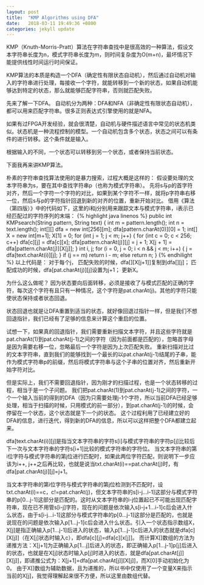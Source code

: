 ```yaml
---
layout: post
title:  "KMP Algorithms using DFA"
date:   2018-03-11 19:49:36 +0800
categories: jekyll update
---
```


KMP（Knuth-Morris-Pratt）算法在字符串查找中是很高效的一种算法，假设文本字符串长度为n，模式字符串长度为m，则时间复杂度为O(m+n)，最坏情况下能提供线性时间运行时间保证。

KMP算法的本质是构造一个DFA（确定性有限状态自动机），然后通过自动机对输入的字符串进行处理，每接收一个字符，就能转移到一个新的状态，如果自动机能够达到特定的状态，那么就能够匹配字符串，否则就匹配失败。

先来了解一下DFA。 
自动机分为两种：DFA和NFA（非确定性有限状态自动机），都可以用来匹配字符串。很多正则表达式引擎使用的就是NFA。

如果有过FPGA开发经验，就会很清楚，自动机与硬件描述语言中常见的状态机类似。状态机是一种流程控制的模型。一个自动机包含多个状态，状态之间可以有条件的进行转移。这个条件就是输入。

根据输入的不同，一个状态可以转移到另一个状态，或者保持当前状态。

下面我再来讲KMP算法。

朴素的字符串查找算法使用的是暴力搜索，过程大概是这样的： 
假设要处理的文本字符串为s，要在其中查找字符串p（也称为模式字符串）。 
先将s与p的首字符对齐，然后一个字符一个字符的对比，如果到某个字符不一样，就将p字符串右移一位，然后s与p的字符指针回退到新的对齐的位置，重新开始对比。 
借用《算法（第四版）》中的代码如下，这里的i和j分别用来跟踪文本与模式字符串，i表示已经匹配过的字符序列的末端：
{% highlight java linenos %}
public int KMPsearch(String pattern, String text) {
    int m = pattern.length();
    int n = text.length();
    int[][] dfa = new int[256][m];
    dfa[pattern.charAt(0)][0] = 1;
    int[] X = new int[m+1];
    X[1] = 0;
    for (int j = 1; j < m; j++) {
        for (int c = 0; c < 256; c++)
            dfa[c][j] = dfa[c][x];
        dfa[pattern.charAt(j)][j] = j + 1;
        X[j + 1] = dfa[pattern.charAt(j)][X[j]];
    }
    int i, j;
    for (i = 0, j = 0; i < n && j < m; i++) {
            j = dfa[text.charAt(i)][j];
    }
    if (j == m) return i - m;
    else return n;
}
{% endhilight %}
以上代码是： 
对于每个j， 
匹配失败的时候，dfa[][X[j+1]]复制到dfa[][j]； 
匹配成功的时候，dfa[pat.charAt(j)][j]设置为j+1； 
更新X。

为什么这么做呢？ 
因为状态要向后面转移，必须是接收了与模式匹配的正确的字符，每次这个字符有且只有一种情况，这个字符是pat.charAt(j)。其他的字符只能使状态保持或者状态回退。

状态回退也就是让DFA重置到适当的状态，就好像回退过指针一样，但是我们不想回退指针，我们已经有了足够的信息来计算这个重启的位置。

试想一下，如果真的回退指针，我们需要重新扫描文本字符，并且这些字符就是pat.charAt(1)到pat.charAt(j-1)之间的字符（因为前面都是匹配的），忽略首字母是因为需要右移一位，忽略最后一个字符是因为上次匹配失败。 
重新扫描对比过的文本字符串，直到我们的能够找到一个最长的以pat.charAt(j-1)结尾的子串，能作为模式字符串p的前缀，然后将模式字符串与这个子串的位置对齐，然后重新开始字符对比。

但是实际上，我们不需要回退指针，因为刚才的扫描过程，也是一个状态转移的过程，相当于是一个子问题。 
我们把pat.charAt(1)到pat.charAt(j-1)之间的字符，一个一个输入当前的得到的DFA（因为只需要处理j-1个字符，所以当前DFA已经足够处理，相当于扫描的时候，只用模式的前一部分），到pat.charAt(j-1)的时候，会停留在一个状态，这个状态就是下一个j的状态。 
这个过程利用了已经建立好的DFA的信息，进行迭代，得到新的DFA的信息，所以可以这样把整个DFA都建立起来。

dfa[text.charAt(i)][j]是指当文本字符串的字符s[i]与模式字符串的字符p[j]比较后下一次与文本字符串的字符s[i+1]比较的模式字符串的字符位。 
当文本字符串的第i位字符与模式字符串的第j位进行匹配时，如果此两位字符匹配，则说明下一步应该为i++, j++之后再比较，也就是说当txt.charAt(i)==pat.charAt(j)时，有dfa[pat.charAt(j)][j]=j+1。 

当文本字符串的第i位字符与模式字符串的第j位检测到不匹配时，设txt.charAt(i)==c，c!=pat.charAt(j)，但文本字符串的s[i-j...i-1]这部分与模式字符串的p[0...j-1]这部分是匹配的。这时从文本字符串的i-j位置起已不可能出现匹配字符串，现在已不用管s[i-j]字符，现在的问题是依次输入s[i-j+1...i-1]c后会进入什么状态，由于s[i-j...i-1]这部分与模式字符串的p[0...j-1]这部分是匹配的，也就是说现在的问题是依次输入p[1...j-1]c后会进入什么状态。引入一个状态指示数组X，X[j]是指正确输入p[1...j-1]后进入的状态，输入p[1...j-1]c后进入的状态就是dfa[c][X[j]]（在X[j]状态时输入c），即dfa[c][j]=dfa[c][x[j]]。 
而计算X[]数组的方法为递推方法：X[j+1]为正确输入p[1...j]后进入的状态，即正确输入p[1...j-1]p[j]后进入的状态，也就是在X[j]状态时输入p[j]时进入的状态，就是dfa[pat.charAt[j]][X[j]]，即递推公式为：X[j+1]=dfa[pat.charAt[j]][X[j]]，而X[0]手动初始化为0。 
由于X[]数组为辅助数据，且为递推的，所以书中仅使用了一个变量X来指示当前的X[j]，我觉得理解起来很不方便，所以这里由数组代替。 
